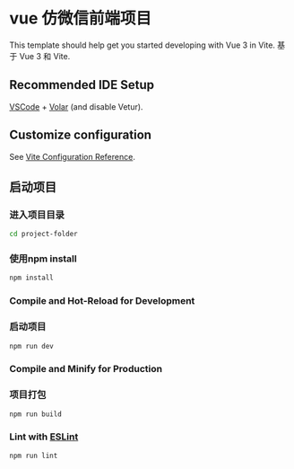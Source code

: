 # vue 仿微信前端项目

This template should help get you started developing with Vue 3 in Vite.
基于 Vue 3 和 Vite.

## Recommended IDE Setup

[VSCode](https://code.visualstudio.com/) + [Volar](https://marketplace.visualstudio.com/items?itemName=Vue.volar) (and disable Vetur).

## Customize configuration

See [Vite Configuration Reference](https://vitejs.dev/config/).

## 启动项目

### 进入项目目录
```sh
cd project-folder
```

### 使用npm install
```sh
npm install
```

### Compile and Hot-Reload for Development

### 启动项目
```sh
npm run dev
```

### Compile and Minify for Production

### 项目打包
```sh
npm run build
```

### Lint with [ESLint](https://eslint.org/)

```sh
npm run lint
```
